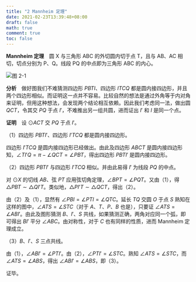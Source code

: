 ```yaml
---
title: "2 Mannheim 定理"
date: 2021-02-23T13:39:48+08:00
draft: false
math: true
comment: true
toc: false
---
```


**Mannheim 定理**　圆 X 与三角形 ABC 的外切圆内切于点 T，且与 AB、AC 相切，切点分别为 P、Q。线段 PQ 的中点即为三角形 ABC 的内心。

![图 2-1][2-1]

**分析**　做好图我们不难猜测四边形 $PBTI$、四边形 $ITCQ$ 都是圆内接四边形，并且两个四边形相似。而证明这一点并不容易。比较自然的想法是通过外角等于内对角来证明，但用这种想法，会发现两个结论相互依赖。因此我们考虑同一法，做出圆 $QCT$，令其交 $PQ$ 于点 $I'$，不难推出另一组共圆，进而证出 $I'$ 和 $I$ 是同一个点。

**证明**　设 $\odot ACT$ 交 $PQ$ 于点 $I'$。

（1）四边形 $PBTI'$、四边形 $I'TCQ$ 都是圆内接四边形。

四边形 $I'TCQ$ 是圆内接四边形已经做出。由此及四边形 $ABCT$ 是圆内接四边形知，$\angle TI'Q = \pi - \angle QCT = \angle PBT$，得出四边形 $PBTI'$ 是圆内接四边形。

（2）四边形 $PBTI'$ 与四边形 $I'TCQ$ 相似。并由此易得 $I'$ 为线段 $PQ$ 的中点。

对 $\odot X$ 的切线 $AB$、弦 $PT$ 应用弦切角定理，$\angle BPT= \angle PQT$。又由（1），得 $\triangle PBT \sim \triangle QI'T$。类似地，$\triangle PI'T \sim \triangle QCT$，得出（2）。

由（2）及（1），显然有 $\angle PBI = \angle PTI =\angle QTC$。延长 $TQ$ 交圆 $O$ 于点 $S$ 熟知在这样的图中，$\angle ATS = \angle STC$（对于 $A$、$T$、$P$、$B$ 也是），只要证 $\angle ATS = \angle ABI'$。由此及图形猜测 $B$、$I'$、$S$ 共线，如果猜测正确，两角对应同一个弧，即可得出 $BI'$ 平分 $\angle ABC$。由对称性，对于 $C$ 也有同样的性质，进而 Mannheim 定理成立。

（3）$B$、$I'$、$S$ 三点共线。

由（1），$\angle ABI' = \angle PTI'$。由（2），$\angle PTI' = \angle STC$。熟知 $\angle ATS = \angle STC$，而 $\angle ATS = \angle ABS$，得出 $\angle ABI' = \angle ABS$，即（3）。

证毕。

[2-1]: /images/2-mannheim-theorem.png

